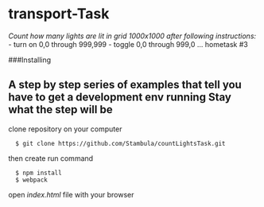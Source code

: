 # transport-Task

*Count how many lights are lit in grid 1000x1000 after following instructions:*
        - turn on 0,0 through 999,999 
        - toggle 0,0 through 999,0 ...
hometask #3

###Installing

A step by step series of examples that tell you have to get a development env running
Stay what the step will be
---------------------------------------------
clone repository on your computer

      $ git clone https://github.com/Stambula/countLightsTask.git
        
        
then create run command

      $ npm install 
      $ webpack
      
open *index.html* file with your browser
